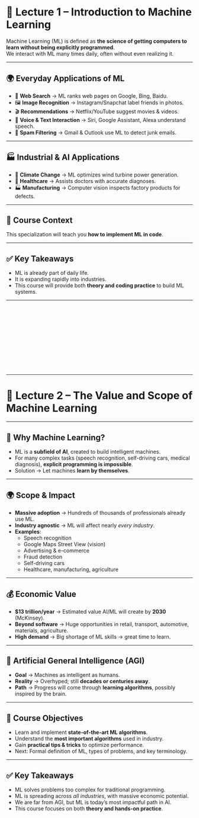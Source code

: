 # 📘 Lecture 1 – Introduction to Machine Learning

Machine Learning (ML) is defined as **the science of getting computers to learn without being explicitly programmed**.  
We interact with ML many times daily, often without even realizing it.

---

## 🌍 Everyday Applications of ML

- 🔎 **Web Search** → ML ranks web pages on Google, Bing, Baidu.  
- 🖼️ **Image Recognition** → Instagram/Snapchat label friends in photos.  
- 🎬 **Recommendations** → Netflix/YouTube suggest movies & videos.  
- 🎤 **Voice & Text Interaction** → Siri, Google Assistant, Alexa understand speech.  
- 📧 **Spam Filtering** → Gmail & Outlook use ML to detect junk emails.  

---

## 🏭 Industrial & AI Applications

- 🌱 **Climate Change** → ML optimizes wind turbine power generation.  
- 🏥 **Healthcare** → Assists doctors with accurate diagnoses.  
- 🏭 **Manufacturing** → Computer vision inspects factory products for defects.  

---

## 🎯 Course Context

This specialization will teach you **how to implement ML in code**.  

---

## ✅ Key Takeaways

- ML is already part of daily life.  
- It is expanding rapidly into industries.  
- This course will provide both **theory and coding practice** to build ML systems.  








---

<div style="margin-top:200px;"></div>


---




# 📘 Lecture 2 – The Value and Scope of Machine Learning

---

## 🌟 Why Machine Learning?
- ML is a **subfield of AI**, created to build intelligent machines.  
- For many complex tasks (speech recognition, self-driving cars, medical diagnosis), **explicit programming is impossible**.  
- Solution → Let machines **learn by themselves**.  

---

## 🌍 Scope & Impact
- **Massive adoption** → Hundreds of thousands of professionals already use ML.  
- **Industry agnostic** → ML will affect nearly *every industry*.  
- **Examples**:  
  - Speech recognition  
  - Google Maps Street View (vision)  
  - Advertising & e-commerce  
  - Fraud detection  
  - Self-driving cars  
  - Healthcare, manufacturing, agriculture  

---

## 💰 Economic Value
- **$13 trillion/year** → Estimated value AI/ML will create by **2030** (McKinsey).  
- **Beyond software** → Huge opportunities in retail, transport, automotive, materials, agriculture.  
- **High demand** → Big shortage of ML skills → great time to learn.  

---

## 🧠 Artificial General Intelligence (AGI)
- **Goal** → Machines as intelligent as humans.  
- **Reality** → Overhyped; still **decades or centuries away**.  
- **Path** → Progress will come through **learning algorithms**, possibly inspired by the brain.  

---

## 🎯 Course Objectives
- Learn and implement **state-of-the-art ML algorithms**.  
- Understand the **most important algorithms** used in industry.  
- Gain **practical tips & tricks** to optimize performance.  
- Next: Formal definition of ML, types of problems, and key terminology.  

---

## ✅ Key Takeaways
- ML solves problems too complex for traditional programming.  
- ML is spreading across *all industries*, with massive economic potential.  
- We are far from AGI, but ML is today’s most impactful path in AI.  
- This course focuses on both **theory and hands-on practice**.  
